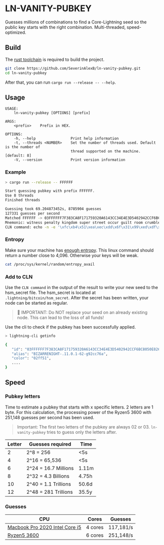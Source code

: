 # LN-VANITY-PUBKEY

Guesses millions of combinations to find a Core-Lightning seed so the public key starts with the right combination.
Multi-threaded, speed-optimized.

## Build

The [rust toolchain](https://doc.rust-lang.org/cargo/getting-started/installation.html) is required to build the project.

```bash
git clone https://github.com/SeverinAlexB/ln-vanity-pubkey.git
cd ln-vanity-pubkey
```

After that, you can run `cargo run --release -- --help`.

## Usage

```text
USAGE:
    ln-vanity-pubkey [OPTIONS] [prefix]

ARGS:
    <prefix>    Prefix in HEX.

OPTIONS:
    -h, --help                Print help information
    -t, --threads <NUMBER>    Set the number of threads used. Default is the number of 
                              thread supported on the machine. [default: 8]
    -V, --version             Print version information
```

### Example
```bash
> cargo run --release -- FFFFFF

Start guessing pubkey with prefix FFFFFF.
Use 8 threads
Finished threads

Guessing took 69.204873452s, 8785904 guesses
127331 guesses per second
Matched FFFFFF -> 03FFFFFF7F383CA8F171759320A6143CC34E4E3D5402942CCF6BC8050E8266C4D9
Mnemonic: witness penalty kingdom super street occur guilt room crumble absorb pulse awesome ordinary minimum flip rhythm romance siege motor excess lift jewel spike protect
CLN command: echo -n -e '\xfc\xb4\x51\xea\xec\xdd\x6f\x31\x99\xed\xdf\x34\xc0\x1a\xb6\x08\x49\xc5\x1a\x16\x45\xc6\xbb\x99\x02\x41\xa7\x48\x16\xef\xf4\x75' > hsm_secret
```

### Entropy

Make sure your machine has [enough entropy](https://blog.cloudflare.com/ensuring-randomness-with-linuxs-random-number-generator/). 
This linux command should return a number close to 4,096. Otherwise your keys will be weak.

```bash
cat /proc/sys/kernel/random/entropy_avail
```

### Add to CLN

Use the `CLN command` in the output of the result to write your new seed to the hsm_secret file. The hsm_secret is 
located at `.lightning/bitcoin/hsm_secret`. After the secret has been written, your node can be started as regular.

>  **🛑️** IMPORTANT: Do NOT replace your seed on an already existing node. This can lead to the loss of all funds!

Use the cli to check if the pubkey has been successfully applied.

```bash
> lightning-cli getinfo

{
   "id": "03FFFFFF7F383CA8F171759320A6143CC34E4E3D5402942CCF6BC8050E8266C4D9",
   "alias": "BIZARRENIGHT-.11.0.1-62-g92cc76a",
   "color": "02ff51",
   ....
}
```

## Speed

### Pubkey letters

Time to estimate a pubkey that starts with x specific letters. 2 letters are 1 byte.
For this calculation, the processing power of the Ryzen5 3600 with 251,148 guesses per second has been used.

> Important: The first two letters of the pubkey are always 02 or 03. `ln-vanity-pubkey` tries to guess only
> the letters after.

| Letter | Guesses required     | Time  |
|--------|----------------------|-------|
| 2      | 2^8 = 256            | <5s   |
| 4      | 2^16 = 65,536        | <5s   |
| 6      | 2^24 = 16.7 Millions | 1.11m |
| 8      | 2^32 = 4.3 Billions  | 4.75h |
| 10     | 2^40 = 1.1 Trillions | 50.6d |
| 12     | 2^48 = 281 Trillions | 35.5y |

### Guesses

| CPU                                                                                 | Cores   | Guesses   |
|-------------------------------------------------------------------------------------|---------|-----------|
| [Macbook Pro 2020 Intel Core i5](https://support.apple.com/kb/SP819?locale=en_GB)   | 4 cores | 117,181/s |
| [Ryzen5 3600](https://www.hetzner.com/dedicated-rootserver/ax41)                    | 6 cores | 251,148/s |
